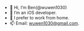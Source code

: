 - 👋 Hi, I’m Ben(@wuwen1030)
- 👀 I’m an iOS developer.
- 💞️ I prefer to work from home.
- 📫 Email: wuwen1030@gmail.com.

<!---
wuwen1030/wuwen1030 is a ✨ special ✨ repository because its `README.md` (this file) appears on your GitHub profile.
You can click the Preview link to take a look at your changes.
--->
